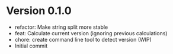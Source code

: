 # Version 0.1.0

* refactor: Make string split more stable
* feat: Calculate current version (ignoring previous calculations)
* chore: create command line tool to detect version (WIP)
* Initial commit
